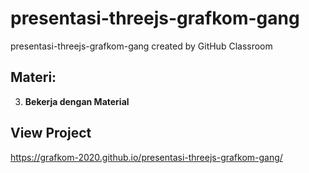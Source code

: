 # presentasi-threejs-grafkom-gang
presentasi-threejs-grafkom-gang created by GitHub Classroom

## Materi:
3. **Bekerja dengan Material**

## View Project
https://grafkom-2020.github.io/presentasi-threejs-grafkom-gang/
